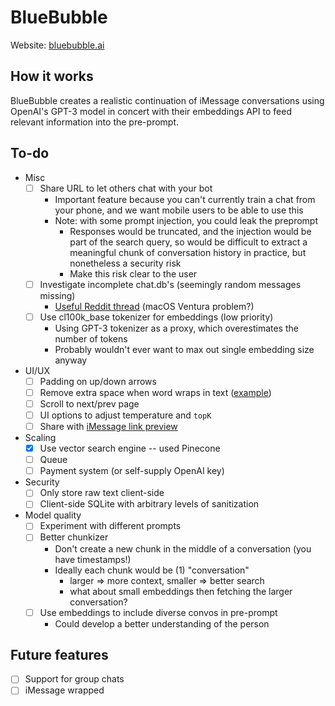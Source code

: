 # BlueBubble

Website: [bluebubble.ai](https://bluebubble.ai/)

## How it works
BlueBubble creates a realistic continuation of iMessage conversations using OpenAI's GPT-3 model in concert with their embeddings API to feed relevant information into the pre-prompt.

## To-do
- Misc
	- [ ] Share URL to let others chat with your bot
		- Important feature because you can't currently train a chat from your phone, and we want mobile users to be able to use this
		- Note: with some prompt injection, you could leak the preprompt
			- Responses would be truncated, and the injection would be part of the search query, so would be difficult to extract a meaningful chunk of conversation history in practice, but nonetheless a security risk
			- Make this risk clear to the user
	- [ ] Investigate incomplete chat.db's (seemingly random messages missing)
		- [Useful Reddit thread](https://www.reddit.com/r/osx/comments/uevy32/texts_are_missing_from_mac_chatdb_file_despite/) (macOS Ventura problem?)
	- [ ] Use cl100k_base tokenizer for embeddings (low priority)
		- Using GPT-3 tokenizer as a proxy, which overestimates the number of tokens
		- Probably wouldn't ever want to max out single embedding size anyway
- UI/UX
	- [ ] Padding on up/down arrows
	- [ ] Remove extra space when word wraps in text ([example](https://i.stack.imgur.com/fWKfj.png))
	- [ ] Scroll to next/prev page
	- [ ] UI options to adjust temperature and `topK`
	- [ ] Share with [iMessage link preview](https://scottbartell.com/2019/03/05/implementing-imessage-link-previews/)
- Scaling
	- [x] Use vector search engine -- used Pinecone
	- [ ] Queue
	- [ ] Payment system (or self-supply OpenAI key)
- Security
	- [ ] Only store raw text client-side
	- [ ] Client-side SQLite with arbitrary levels of sanitization
- Model quality
	- [ ] Experiment with different prompts
	- [ ] Better chunkizer
		- Don't create a new chunk in the middle of a conversation (you have timestamps!)
		- Ideally each chunk would be (1) "conversation"
			- larger => more context, smaller => better search
			- what about small embeddings then fetching the larger conversation?
	- [ ] Use embeddings to include diverse convos in pre-prompt
		- Could develop a better understanding of the person

## Future features
- [ ] Support for group chats
- [ ] iMessage wrapped
